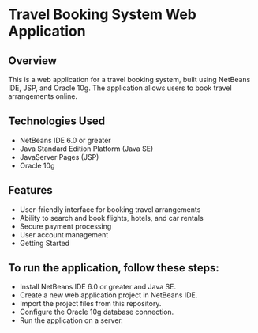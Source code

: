 # Travel Booking System Web Application

## Overview
This is a web application for a travel booking system, built using NetBeans IDE, JSP, and Oracle 10g. The application allows users to book travel arrangements online.

## Technologies Used

* NetBeans IDE 6.0 or greater
* Java Standard Edition Platform (Java SE)
* JavaServer Pages (JSP)
* Oracle 10g

## Features

* User-friendly interface for booking travel arrangements
* Ability to search and book flights, hotels, and car rentals
* Secure payment processing
* User account management
* Getting Started

## To run the application, follow these steps:

* Install NetBeans IDE 6.0 or greater and Java SE.
* Create a new web application project in NetBeans IDE.
* Import the project files from this repository.
* Configure the Oracle 10g database connection.
* Run the application on a server.

